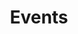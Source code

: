 ---
title: "Events"
layout: collection
permalink: /events/
collection: events
sort_by: date
sort_order: reverse
header:
  overlay_image: /assets/images/FiQCI-banner.jpg
excerpt: >
  The Finnish Quantum-Computing Infrastructure<br />
  <small></small>

intro: 
  - excerpt: 'Upcoming and past events'
   
---